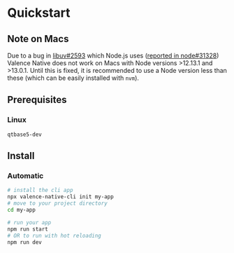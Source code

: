 # Quickstart

## Note on Macs

Due to a bug in [libuv#2593](https://github.com/libuv/libuv/pull/2593) which Node.js uses ([reported in node#31328](https://github.com/nodejs/node/issues/31328)) Valence Native
does not work on Macs with Node versions >12.13.1 and >13.0.1. Until this is fixed,
it is recommended to use a Node version less than these (which can be easily
installed with `nvm`).

## Prerequisites

### Linux

`qtbase5-dev`

## Install

### Automatic

```bash
# install the cli app
npx valence-native-cli init my-app
# move to your project directory
cd my-app

# run your app
npm run start
# OR to run with hot reloading
npm run dev
```
